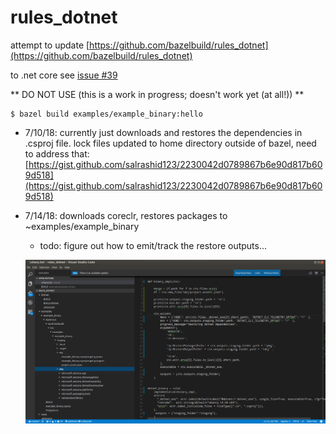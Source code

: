 # rules_dotnet

attempt to update [https://github.com/bazelbuild/rules_dotnet](https://github.com/bazelbuild/rules_dotnet)

to .net core
see [issue #39](https://github.com/bazelbuild/rules_dotnet/issues/39)


** DO NOT USE (this is a work in progress; doesn't work yet (at all!)) **

```
$ bazel build examples/example_binary:hello
```
- 7/10/18: currently just downloads and restores the dependencies in .csproj file.
   lock files updated to home directory outside of bazel, need to address that:
  [https://gist.github.com/salrashid123/2230042d0789867b6e90d817b609d518](https://gist.github.com/salrashid123/2230042d0789867b6e90d817b609d518)


- 7/14/18:  downloads coreclr, restores packages to
    ~examples/example_binary
    - todo: figure out how to emit/track the restore outputs...

    ![alt text](images/build_output1.png)
  
